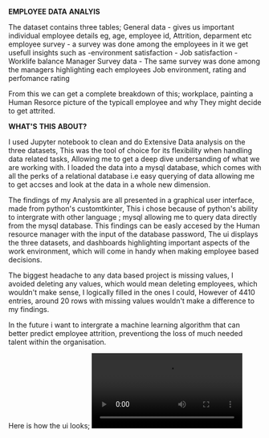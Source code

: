  **EMPLOYEE**  **DATA**  **ANALYIS**

The dataset contains three tables;
    General data - gives us important individual employee details eg, age, employee id, Attrition, deparment etc
    employee survey - a survey was done among the employees in it we get usefull insights such as -environment satisfaction
                                                                                                - Job satisfaction
                                                                                                - Worklife balance
    Manager Survey data - The same survey was done among the managers highlighting each employees Job environment, rating and perfomance rating

From this we can get a complete breakdown of this; workplace, painting a Human Resorce picture of the typicall employee and why They might decide to get attrited.

**WHAT'S**  **THIS**  **ABOUT?**

I used Jupyter notebook to clean and do Extensive Data analysis on the three datasets, This was the tool of choice for its flexibility when handling data related tasks, Allowing me to get a deep dive undersanding of what we are working with. I loaded the data into a mysql database, which comes with all the perks of a relational database i.e easy querying of data allowing me to get accses and look at the data in a whole new dimension.

The findings of my Analysis are all presented in a graphical user interface, made  from python's customtkinter, This i chose because of python's ability to intergrate with other language ; mysql allowing me to query data directly from the mysql database. This findings can be easly accesed by the Human resource manager with the input of the database password, The ui displays the three datasets, and dashboards highlighting important aspects of the work environment, which will come in handy when making employee based decisions.

The biggest headache to any data based project is missing values, I avoided deleting any values, which would mean deleting employees, which wouldn't make sense, I logically filled in the ones I could, However of 4410 entries, around 20 rows with missing values wouldn't make a difference to my findings.

In the future i want to intergrate a machine learning algorithm that can better predict employee attrition, preventiong the loss of much needed talent within the organisation.

Here is how the ui looks;
![ui](/home/alberto/Documents/Employee_Data_Analysis/ui_vid.mp4)